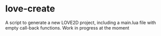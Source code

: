 # love-create

A script to generate a new LOVE2D project, including a main.lua file with empty call-back functions. Work in progress at the moment